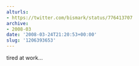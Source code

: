 ```yaml
---
alturls:
- https://twitter.com/bismark/status/776413707
archive:
- 2008-03
date: '2008-03-24T21:20:53+00:00'
slug: '1206393653'
---
```


tired at work...


